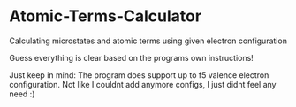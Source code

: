 # Atomic-Terms-Calculator
Calculating microstates and atomic terms using given electron configuration

Guess everything is clear based on the programs own instructions!

Just keep in mind:
The program does support up to f5 valence electron configuration. Not like I couldnt add anymore configs, I just didnt feel any need :)
